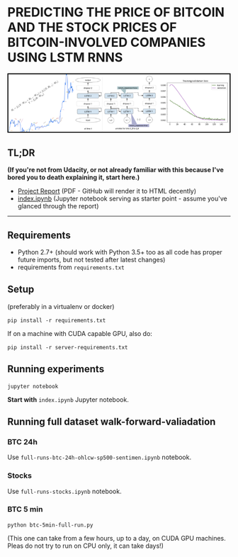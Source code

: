 # PREDICTING THE PRICE OF BITCOIN AND THE STOCK PRICES OF BITCOIN-INVOLVED COMPANIES USING LSTM RNNS

![](./intro.png)

## TL;DR
**(If you're not from Udacity, or not already familiar with this because I've bored you to death explaining it, start here.)**

- [Project Report](./report.pdf) (PDF - GitHub will render it to HTML decently)
- [index.ipynb](./index.ipynb) (Jupyter notebook serving as starter point - assume you've glanced through the report)

---
## Requirements

- Python 2.7+ (should work with Python 3.5+ too as all code has proper future imports, but not tested after latest changes)
- requirements from `requirements.txt`

## Setup

(preferably in a virtualenv or docker)

```
pip install -r requirements.txt
```

If on a machine with CUDA capable GPU, also do:

```
pip install -r server-requirements.txt
```

## Running experiments

```
jupyter notebook
```

**Start with** `index.ipynb` Jupyter notebook.

## Running full dataset walk-forward-valiadation

### BTC 24h

Use `full-runs-btc-24h-ohlcw-sp500-sentimen.ipynb` notebook.

### Stocks

Use `full-runs-stocks.ipynb` notebook.

### BTC 5 min

```
python btc-5min-full-run.py
```

(This one can take from a few hours, up to a day, on CUDA GPU machines. Pleas do not try to run on CPU only, it can take days!)
